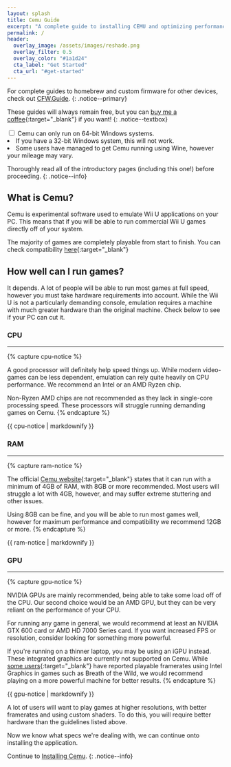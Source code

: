 ```yaml
---
layout: splash
title: Cemu Guide
excerpt: "A complete guide to installing CEMU and optimizing performance."
permalink: /
header:  
  overlay_image: /assets/images/reshade.png
  overlay_filter: 0.5
  overlay_color: "#1a1d24"
  cta_label: "Get Started"
  cta_url: "#get-started"
---
```


For complete guides to homebrew and custom firmware for other devices, check out [CFW.Guide](https://cfw.guide).
{: .notice--primary}

These guides will always remain free, but you can [buy me a coffee](https://www.buymeacoffee.com/emiyl){:target="_blank"} if you want!
{: .notice--textbox}

<div class="wrap-collabsible, notice--danger">
  <input id="collapsible" class="toggle" type="checkbox">
  <label for="collapsible" class="lbl-toggle">Cemu can only run on 64-bit Windows systems.</label>
  <div class="collapsible-content">
    <div class="content-inner">
      <li>If you have a 32-bit Windows system, this will not work.</li>
      <li>Some users have managed to get Cemu running using Wine, however your mileage may vary.</li>
    </div>
  </div>
</div>

Thoroughly read all of the introductory pages (including this one!) before proceeding.
{: .notice--info}

## What is Cemu?

Cemu is experimental software used to emulate Wii U applications on your PC. This means that if you will be able to run commercial Wii U games directly off of your system.

The majority of games are completely playable from start to finish. You can check compatibility [here](http://compat.cemu.info/){:target="_blank"}

## How well can I run games?

It depends. A lot of people will be able to run most games at full speed, however you must take hardware requirements into account. While the Wii U is not a particularly demanding console, emulation requires a machine with much greater hardware than the original machine. Check below to see if your PC can cut it.

### CPU
---

{% capture cpu-notice %}

A good processor will definitely help speed things up. While modern video-games can be less dependent, emulation can rely quite heavily on CPU performance. We recommend an Intel or an AMD Ryzen chip.

Non-Ryzen AMD chips are not recommended as they lack in single-core processing speed. These processors will struggle running demanding games on Cemu.
{% endcapture %}

<div class="notice--textbox">{{ cpu-notice | markdownify }}</div>

### RAM
---

{% capture ram-notice %}

The official [Cemu website](https://cemu.info/){:target="_blank"} states that it can run with a minimum of 4GB of RAM, with 8GB or more recommended. Most users will struggle a lot with 4GB, however, and may suffer extreme stuttering and other issues.

Using 8GB can be fine, and you will be able to run most games well, however for maximum performance and compatibility we recommend 12GB or more.
{% endcapture %}

<div class="notice--textbox">{{ ram-notice | markdownify }}</div>

### GPU
---

{% capture gpu-notice %}

NVIDIA GPUs are mainly recommended, being able to take some load off of the CPU. Our second choice would be an AMD GPU, but they can be very reliant on the performance of your CPU.

For running any game in general, we would recommend at least an NVIDIA GTX 600 card or AMD HD 7000 Series card. If you want increased FPS or resolution, consider looking for something more powerful.

If you're running on a thinner laptop, you may be using an iGPU instead. These integrated graphics are currently not supported on Cemu. While [some users](http://wiki.cemu.info/wiki/The_Legend_of_Zelda:_Breath_of_the_Wild#Testing){:target="_blank"} have reported playable framerates using Intel Graphics in games such as Breath of the Wild, we would recommend playing on a more powerful machine for better results.
{% endcapture %}

<div class="notice--textbox">{{ gpu-notice | markdownify }}</div>

A lot of users will want to play games at higher resolutions, with better framerates and using custom shaders. To do this, you will require better hardware than the guidelines listed above.

Now we know what specs we're dealing with, we can continue onto installing the application.

Continue to [Installing Cemu](installing-cemu).
{: .notice--info}

<a id="get-started"/>
